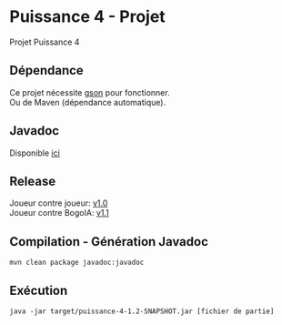 # Puissance 4 - Projet

Projet Puissance 4

## Dépendance

Ce projet nécessite [gson](https://github.com/google/gson) pour fonctionner.<br>
Ou de Maven (dépendance automatique).

## Javadoc

Disponible [ici](https://upec.frederic94500.net/puissance-4/)

## Release

Joueur contre joueur: [v1.0](https://s3.frederic94500.net/2020/12/puissance-4-1.0.jar)<br>
Joueur contre BogoIA: [v1.1](https://s3.frederic94500.net/2020/12/puissance-4-1.1.jar)

## Compilation - Génération Javadoc

`mvn clean package javadoc:javadoc`

## Exécution

`java -jar target/puissance-4-1.2-SNAPSHOT.jar [fichier de partie]`